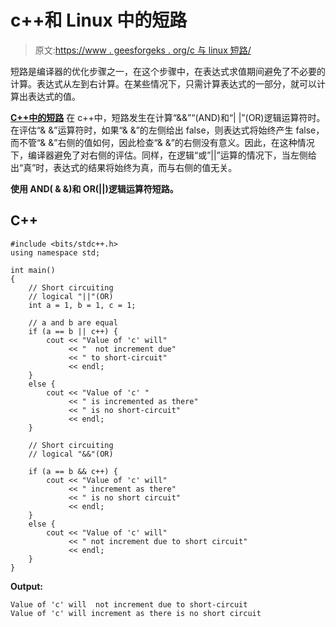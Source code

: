 # c++和 Linux 中的短路

> 原文:[https://www . geesforgeks . org/c 与 linux 短路/](https://www.geeksforgeeks.org/short-circuiting-in-c-and-linux/)

短路是编译器的优化步骤之一，在这个步骤中，在表达式求值期间避免了不必要的计算。表达式从左到右计算。在某些情况下，只需计算表达式的一部分，就可以计算出表达式的值。

**<u>C++中的短路</u>**
在 c++中，短路发生在计算“&&”“(AND)和“| |”(OR)逻辑运算符时。在评估“& &”运算符时，如果“& &”的左侧给出 false，则表达式将始终产生 false，而不管“& &”右侧的值如何，因此检查“& &”的右侧没有意义。因此，在这种情况下，编译器避免了对右侧的评估。同样，在逻辑“或”||”运算的情况下，当左侧给出“真”时，表达式的结果将始终为真，而与右侧的值无关。

**使用 AND( & &)和 OR(||)逻辑运算符短路。**

## C++

```
#include <bits/stdc++.h>
using namespace std;

int main()
{
    // Short circuiting
    // logical "||"(OR)
    int a = 1, b = 1, c = 1;

    // a and b are equal
    if (a == b || c++) {
        cout << "Value of 'c' will"
             << "  not increment due"
             << " to short-circuit"
             << endl;
    }
    else {
        cout << "Value of 'c' "
             << " is incremented as there"
             << " is no short-circuit"
             << endl;
    }

    // Short circuiting
    // logical "&&"(OR)

    if (a == b && c++) {
        cout << "Value of 'c' will"
             << " increment as there"
             << " is no short circuit"
             << endl;
    }
    else {
        cout << "Value of 'c' will"
             << " not increment due to short circuit"
             << endl;
    }
}
```

**Output:**

```
Value of 'c' will  not increment due to short-circuit
Value of 'c' will increment as there is no short circuit
```